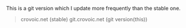 This is a git version which I update more frequently than the stable one.
> crovoic.net (stable)
> git.crovoic.net (git version(this))
